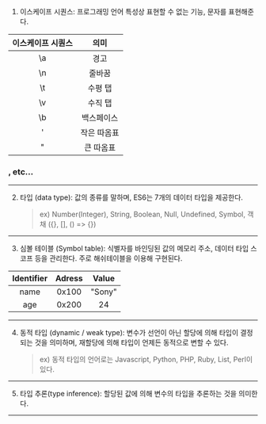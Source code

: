 1. 이스케이프 시퀀스: 프로그래밍 언어 특성상 표현할 수 없는 기능, 문자를 표현해준다.

| 이스케이프 시퀀스 |    의미     |
| :---------------: | :---------: |
|        \a         |    경고     |
|        \n         |   줄바꿈    |
|        \t         |   수평 탭   |
|        \v         |   수직 탭   |
|        \b         | 백스페이스  |
|        \'         | 작은 따옴표 |
|        \"         |  큰 따옴표  |

### , etc...

---

2. 타입 (data type): 값의 종류를 말하며, ES6는 7개의 데이터 타입을 제공한다.
   > ex) Number(Integer), String, Boolean, Null, Undefined, Symbol, 객채 ({}, [], () => {})

---

3. 심볼 테이블 (Symbol table): 식별자를 바인딩된 값의 메모리 주소, 데이터 타입 스코프 등을 관리한다. 주로 해쉬테이블을 이용해 구현된다.

| Identifier | Adress | Value  |
| :--------: | :----: | :----: |
|    name    | 0x100  | "Sony" |
|    age     | 0x200  |   24   |

---

4. 동적 타입 (dynamic / weak type): 변수가 선언이 아닌 할당에 의해 타입이 결정되는 것을 의미하며, 재할당에 의해 타입이 언제든 동적으로 변할 수 있다.
   > ex) 동적 타입의 언어로는 Javascript, Python, PHP, Ruby, List, Perl이 있다.

---

5. 타입 추론(type inference): 할당된 값에 의해 변수의 타입을 추론하는 것을 의미한다.

---

